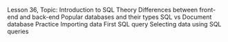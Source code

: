 Lesson 36, Topic: Introduction to SQL
Theory
Differences between front-end and back-end
Popular databases and their types
SQL vs Document database
Practice
Importing data
First SQL query
Selecting data using SQL queries
